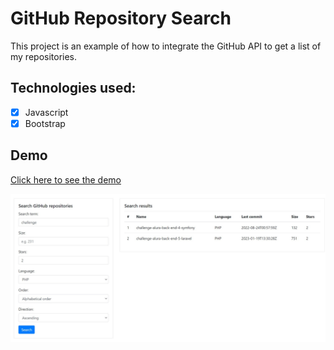 # GitHub Repository Search

This project is an example of how to integrate the GitHub API to get a list of my repositories. 

## Technologies used:
   - [X] Javascript
   - [X] Bootstrap
   
## Demo
[Click here to see the demo](https://danipoletto.github.io/github-repository-search/)

![Imagem](https://github.com/DaniPoletto/github-repository-search/blob/main/demo.jpg)
   

